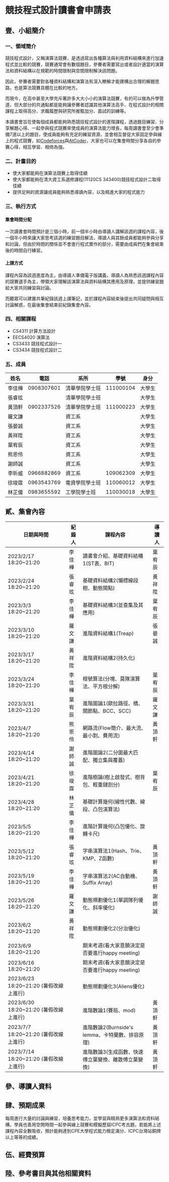 # 競技程式設計讀書會申請表

## 壹、小組簡介

### 一、領域簡介

​	競技程式設計，又稱演算法競賽，是透過寫出各種算法與利用資料結構來進行加速程式並比較的競賽，競賽通常會有數個題目，參賽者需要寫出或者設計適當的演算法和資料結構以在規範的時間限制與空間限制解決該問題。

​	因此，參賽者需要對各種資料結構和演算法有深入瞭解才能建構出合理的解題思路，也是算法競賽具體在比較的地方。

​	而現今，在高中甚至大學充斥著許多大大小小的演算法競賽，有的可以做為升學管道，但大部分的共通點都是能夠讓參賽者認識其他演算法高手、在程式設計的相關課程上取得高分、求職履歷與研究所推甄加分、面試的訓練等。

​	本讀書會旨在使每個成員都能夠熟悉競技程式設計的進階課程，透過題目練習、分享解題心得、一起參與程式競賽來使成員的演算法能力增長，每周讀書會至少會準備7道以上的題目，使成員能夠有充足的練習資源，並會相互督促大家固定參與線上的程式競賽，如[Codeforces](https://codeforces.com/)與[AtCoder](https://atcoder.jp/)，大家也可以在集會時間分享各自的參賽心得，相互學習、相倚為強。

### 二、計畫目的

* 使大家都能夠在演算法競賽上取得佳績
* 使大家都能夠在清大資工系選修課程(11120CS 343400)競技程式設計二取得佳績
* 提供足夠的資源讓成員能夠熟悉導讀內容，以及精進大家的程式能力

### 三、執行方式

#### 集會時間分配

一次讀書會時間預計是三個小時，前一個半小時由導讀人講解該週的課程內容，後一個半小時來讓大家思考該週的練習題目解法，導讀人與其餘成員都能夠參與分享和討論，但由於時間的關係並不會進行程式實作的部分，需要由成員們在集會結束後的時間自行練習。

#### 上課方式

課程內容為該週進度為主，由導讀人準備電子版講義，導讀人為熟悉該週課程內容的競賽選手為主，帶領大家理解該演算法與資料結構其應用及原理，並提供練習題給大家共同練習與討論。

而聽眾可以建置共筆紀錄該週上課筆記，並於課程內容結束後提出共同疑問與相互討論解惑，在最後集會結束前紀錄集會內容。

### 四、相關課程

* CS4311 計算方法設計
* EECS4020 演算法
* CS3433 競技程式設計一
* CS3434 競技程式設計二

### 五、成員

| 姓名   | 電話       | 系所           | 學號      | 身分   |
| ------ | ---------- | -------------- | --------- | ------ |
| 李佳樺 | 0908307601 | 清華學院學士班 | 111000104 | 大學生 |
| 張睿玹 |            | 清華學院學士班 |           | 大學生 |
| 黃頂軒 | 0902337526 | 清華學院學士班 | 111000223 | 大學生 |
| 羅文謙 |            | 資工系         |           | 大學生 |
| 張晏誠 |            | 資工系         |           | 大學生 |
| 黃祥陞 |            | 資工系         |           | 大學生 |
| 葉宥辰 |            | 資工系         |           | 大學生 |
| 熊恩伶 |            | 資工系         |           | 大學生 |
| 謝師誠 |            | 資工系         |           | 大學生 |
| 李昕威 | 0966882869 | 資工系         | 109062309 | 大學生 |
| 徐竣霆 | 0963543769 | 電資學院學士班 | 110060012 | 大學生 |
| 林芷儀 | 0983655592 | 工學院學士班   | 110030018 | 大學生 |

## 貳、集會內容

| 日期與時間                             | 紀錄人 | 課程內容                                            | 導讀人 |
| -------------------------------------- | ------ | --------------------------------------------------- | ------ |
| 2023/2/17 18:20~21:20                  | 李佳樺 | 讀書會介紹、基礎資料結構1(ST表、BIT)                | 葉宥辰 |
| 2023/2/24 18:20~21:20                  | 張睿玹 | 基礎資料結構2(懶標線段樹、動態開點)                 | 黃祥陞 |
| 2023/3/3  18:20~21:20                  | 李佳樺 | 基礎資料結構3(並查集及其應用)                       | 葉宥辰 |
| 2023/3/10 18:20~21:20                  | 羅文謙 | 進階資料結構1(Treap)                                | 張晏誠 |
| 2023/3/17 18:20~21:20                  | 黃祥陞 | 進階資料結構2(持久化)                               |        |
| 2023/3/24 18:20~21:20                  | 李佳樺 | 根號算法(分塊、莫隊演算法、平方根分解)              | 葉宥辰 |
| 2023/3/31 18:20~21:20                  | 葉宥辰 | 進階圖論1(歐拉路徑、橋、關節點、BCC、SCC)           | 羅文謙 |
| 2023/4/7  18:20~21:20                  | 熊恩伶 | 網路流(Flow簡介、最大流、最小割、費用流)            | 黃頂軒 |
| 2023/4/14 18:20~21:20                  | 謝師誠 | 進階圖論2(二分圖最大匹配、獨立集與覆蓋)             |        |
| 2023/4/21 18:20~21:20                  | 徐竣霆 | 進階樹論(樹上啟發式、樹背包、輕重鏈剖分)            | 葉宥辰 |
| 2023/4/28 18:20~21:20                  | 林芷儀 | 基礎計算幾何(線性代數、線段、凸包演算法)            |        |
| 2023/5/5  18:20~21:20                  | 李佳樺 | 進階計算幾何(凸包優化、旋轉卡尺)                    |        |
| 2023/5/12 18:20~21:20                  | 張睿玹 | 字串演算法1(Hash、Trie、KMP、Z函數)                 | 黃頂軒 |
| 2023/5/19 18:20~21:20                  | 李佳樺 | 字串演算法2(AC自動機、Suffix Array)                 | 黃頂軒 |
| 2023/5/26 18:20~21:20                  | 羅文謙 | 動態規劃優化1(單調隊列優化、斜率優化)               | 謝師誠 |
| 2023/6/2  18:20~21:20                  | 黃祥陞 | 動態規劃優化2(分治優化)                             |        |
| 2023/6/9  18:20~21:20                  |        | 期末考週(看大家意願決定是否要進行happy meeting)     |        |
| 2023/6/16 18:20~21:20                  |        | 期末考週(看大家意願決定是否要進行happy meeting)     |        |
| 2023/6/23 18:20~21:20 (暑假改線上進行) |        | 動態規劃優化3(Aliens優化)                           |        |
| 2023/6/30 18:20~21:20 (暑假改線上進行) |        | 進階數論1(賽局、mod)                                | 黃頂軒 |
| 2023/7/7  18:20~21:20 (暑假改線上進行) |        | 進階數論2(Burnside's lemma、卡特蘭數、排容原理)     | 黃頂軒 |
| 2023/7/14 18:20~21:20 (暑假改線上進行) |        | 進階數論3(生成函數、快速傅立葉變換、離散傅立葉變換) | 黃頂軒 |

## 參、導讀人資料

## 肆、預期成果

​	每周進行大量的討論與練習，培養思考能力，並學習與精熟更多演算法和資料結構，學員也善用空閒時間一起參與線上競賽和模擬歷屆ICPC考古題，若能將上述課程內容全數吸收，預計能夠達到CPE大學程式能力檢定滿分、ICPC台灣站銅牌以上等等的成績。

## 伍、經費預算



## 陸、參考書目與其他相關資料




